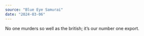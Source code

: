 ```yaml
---
source: "Blue Eye Samurai"
date: "2024-03-06"
---
```


No one murders so well as the british; it’s our number one export.
